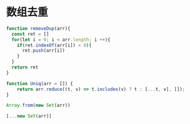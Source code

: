 # 数组去重

```javascript
function removeDup(arr){
  const ret = []
  for(let i = 0; i < arr.length; i ++){
    if(ret.indexOf(arr[i]) < 0){
      ret.push(arr[i])
    }
  }
  return ret
}
```

```javascript
function Uniq(arr = []) {
    return arr.reduce((t, v) => t.includes(v) ? t : [...t, v], []);
}
```

```javascript
Array.from(new Set(arr))
```

```javascript
[...new Set(arr)]
```
